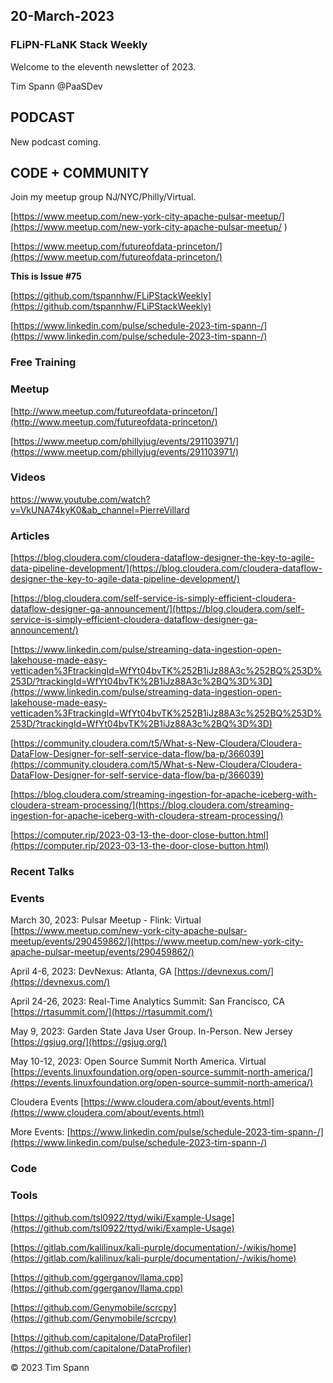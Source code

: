 
## 20-March-2023

### FLiPN-FLaNK Stack Weekly

Welcome to the eleventh newsletter of 2023. 

Tim Spann @PaaSDev



## PODCAST

New podcast coming.


## CODE + COMMUNITY


Join my meetup group NJ/NYC/Philly/Virtual. 

[https://www.meetup.com/new-york-city-apache-pulsar-meetup/](https://www.meetup.com/new-york-city-apache-pulsar-meetup/
)

[https://www.meetup.com/futureofdata-princeton/](https://www.meetup.com/futureofdata-princeton/)



**This is Issue #75**

[https://github.com/tspannhw/FLiPStackWeekly](https://github.com/tspannhw/FLiPStackWeekly)

[https://www.linkedin.com/pulse/schedule-2023-tim-spann-/](https://www.linkedin.com/pulse/schedule-2023-tim-spann-/)


### Free Training


### Meetup

[http://www.meetup.com/futureofdata-princeton/](http://www.meetup.com/futureofdata-princeton/)

[https://www.meetup.com/phillyjug/events/291103971/](https://www.meetup.com/phillyjug/events/291103971/)



### Videos


https://www.youtube.com/watch?v=VkUNA74kyK0&ab_channel=PierreVillard


### Articles

[https://blog.cloudera.com/cloudera-dataflow-designer-the-key-to-agile-data-pipeline-development/](https://blog.cloudera.com/cloudera-dataflow-designer-the-key-to-agile-data-pipeline-development/)

[https://blog.cloudera.com/self-service-is-simply-efficient-cloudera-dataflow-designer-ga-announcement/](https://blog.cloudera.com/self-service-is-simply-efficient-cloudera-dataflow-designer-ga-announcement/)

[https://www.linkedin.com/pulse/streaming-data-ingestion-open-lakehouse-made-easy-vetticaden%3FtrackingId=WfYt04bvTK%252B1iJz88A3c%252BQ%253D%253D/?trackingId=WfYt04bvTK%2B1iJz88A3c%2BQ%3D%3D](https://www.linkedin.com/pulse/streaming-data-ingestion-open-lakehouse-made-easy-vetticaden%3FtrackingId=WfYt04bvTK%252B1iJz88A3c%252BQ%253D%253D/?trackingId=WfYt04bvTK%2B1iJz88A3c%2BQ%3D%3D)

[https://community.cloudera.com/t5/What-s-New-Cloudera/Cloudera-DataFlow-Designer-for-self-service-data-flow/ba-p/366039](https://community.cloudera.com/t5/What-s-New-Cloudera/Cloudera-DataFlow-Designer-for-self-service-data-flow/ba-p/366039)

[https://blog.cloudera.com/streaming-ingestion-for-apache-iceberg-with-cloudera-stream-processing/](https://blog.cloudera.com/streaming-ingestion-for-apache-iceberg-with-cloudera-stream-processing/)

[https://computer.rip/2023-03-13-the-door-close-button.html](https://computer.rip/2023-03-13-the-door-close-button.html)


### Recent Talks



### Events


March 30, 2023: Pulsar Meetup - Flink: Virtual
[https://www.meetup.com/new-york-city-apache-pulsar-meetup/events/290459862/](https://www.meetup.com/new-york-city-apache-pulsar-meetup/events/290459862/)

April 4-6, 2023: DevNexus: Atlanta, GA
[https://devnexus.com/](https://devnexus.com/)

April 24-26, 2023: Real-Time Analytics Summit:  San Francisco, CA
[https://rtasummit.com/](https://rtasummit.com/)

May 9, 2023:   Garden State Java User Group.   In-Person.   New Jersey
[https://gsjug.org/](https://gsjug.org/)

May 10-12, 2023:  Open Source Summit North America.   Virtual
[https://events.linuxfoundation.org/open-source-summit-north-america/](https://events.linuxfoundation.org/open-source-summit-north-america/)

Cloudera Events
[https://www.cloudera.com/about/events.html](https://www.cloudera.com/about/events.html)

More Events:
[https://www.linkedin.com/pulse/schedule-2023-tim-spann-/](https://www.linkedin.com/pulse/schedule-2023-tim-spann-/)




### Code



### Tools


[https://github.com/tsl0922/ttyd/wiki/Example-Usage](https://github.com/tsl0922/ttyd/wiki/Example-Usage)

[https://gitlab.com/kalilinux/kali-purple/documentation/-/wikis/home](https://gitlab.com/kalilinux/kali-purple/documentation/-/wikis/home)

[https://github.com/ggerganov/llama.cpp](https://github.com/ggerganov/llama.cpp)

[https://github.com/Genymobile/scrcpy](https://github.com/Genymobile/scrcpy)

[https://github.com/capitalone/DataProfiler](https://github.com/capitalone/DataProfiler)


&copy; 2023 Tim Spann
